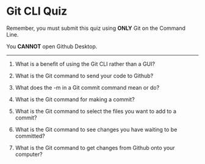 # Git CLI Quiz

Remember, you must submit this quiz using __ONLY__ Git on the Command Line. 

You __CANNOT__ open Github Desktop.

---

1. What is a benefit of using the Git CLI rather than a GUI?

<!-- Write your answer here 
1. You feel comfortable everywhere
2.Fully utilizing Git
3.Git CLI gives you the power of the command line
4.Git CLI enables easier automation & deployment


-->

2. What is the Git command to send your code to Github?

<!-- Write your answer here 
git push origin main
git push origin master
-->

3. What does the -m in a Git commit command mean or do?

<!-- Write your answer here 
 means message
-->

4. What is the Git command for making a commit?

<!-- Write your answer here
git commit
 -->

5. What is the Git command to select the files you want to add to a commit?

<!-- Write your answer here 
git commit -a
git commit add <filename>
-->

6. What is the Git command to see changes you have waiting to be committed?

<!-- Write your answer here 
git status
-->

7. What is the Git command to get changes from Github onto your computer?

<!-- Write your answer here 
git pull
-->

